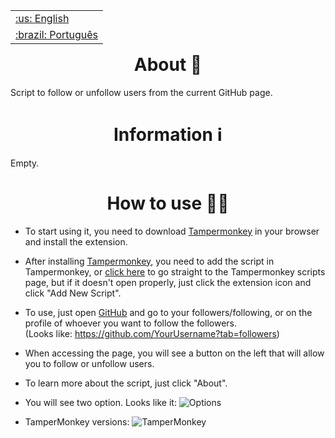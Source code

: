 <table align="right">
 <tr><td><a href="https://github.com/isyuricunha/auto-github-follow-and-unfollow/blob/main/readme.md">:us: English</a></td></tr>
 <tr><td><a href="https://github.com/isyuricunha/auto-github-follow-and-unfollow/blob/main/readme-pt-br.md">:brazil: Português</a></td></tr>
</table>

### <h1 align="center"> About 📄 </h1>

Script to follow or unfollow users from the current GitHub page.<br>

### <h1 align="center"> Information ℹ </h1>

Empty.<br>

### <h1 align="center"> How to use 👨‍💻 </h1>

- To start using it, you need to download [Tampermonkey](https://tampermonkey.net/) in your browser and install the extension.<br>

- After installing [Tampermonkey](https://tampermonkey.net/), you need to add the script in Tampermonkey, or [click here](extension://iikmkjmpaadaobahmlpeloendndfphd/options.html#nav=dashboard) to go straight to the Tampermonkey scripts page, but if it doesn't open properly, just click the extension icon and click "Add New Script".<br>

- To use, just open [GitHub](https://github.com/) and go to your followers/following, or on the profile of whoever you want to follow the followers.<br>
  (Looks like: https://github.com/YourUsername?tab=followers)<br>

- When accessing the page, you will see a button on the left that will allow you to follow or unfollow users.<br>

- To learn more about the script, just click "About".<br>

- You will see two option. Looks like it: ![Options](https://cdn.discordapp.com/attachments/1029239636259782713/1030736203265363988/unknown.png)

- TamperMonkey versions: ![TamperMonkey](https://user-images.githubusercontent.com/3022180/83837129-68bba300-a6aa-11ea-8635-eebb48de7bae.png)
